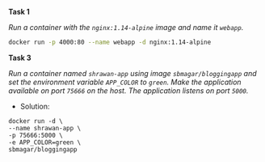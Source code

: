 **Task 1**

*Run a container with the `nginx:1.14-alpine` image and name it `webapp`.*

```bash
docker run -p 4000:80 --name webapp -d nginx:1.14-alpine
```

**Task 3**

*Run a container named `shrawan-app` using image `sbmagar/bloggingapp` and set the environment variable `APP_COLOR` to `green`. Make the application available on port `75666` on the host. The application listens on port `5000`.*

- Solution:
```
docker run -d \
--name shrawan-app \
-p 75666:5000 \
-e APP_COLOR=green \
sbmagar/bloggingapp
```